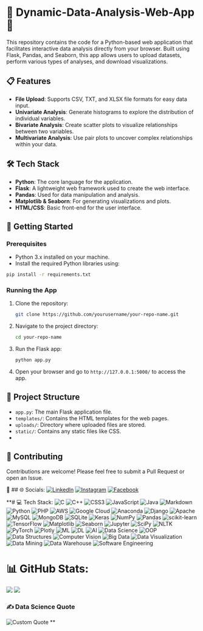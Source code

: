 # 🚀 Dynamic-Data-Analysis-Web-App🚀 
This repository contains the code for a Python-based web application that facilitates interactive data analysis directly from your browser. Built using Flask, Pandas, and Seaborn, this app allows users to upload datasets, perform various types of analyses, and download visualizations.

## 📋 Features

- **File Upload**: Supports CSV, TXT, and XLSX file formats for easy data input.
- **Univariate Analysis**: Generate histograms to explore the distribution of individual variables.
- **Bivariate Analysis**: Create scatter plots to visualize relationships between two variables.
- **Multivariate Analysis**: Use pair plots to uncover complex relationships within your data.

## 🛠️ Tech Stack

- **Python**: The core language for the application.
- **Flask**: A lightweight web framework used to create the web interface.
- **Pandas**: Used for data manipulation and analysis.
- **Matplotlib & Seaborn**: For generating visualizations and plots.
- **HTML/CSS**: Basic front-end for the user interface.

## 🚀 Getting Started

### Prerequisites

- Python 3.x installed on your machine.
- Install the required Python libraries using:

```bash
pip install -r requirements.txt
```

### Running the App

1. Clone the repository:
   ```bash
   git clone https://github.com/yourusername/your-repo-name.git
   ```
2. Navigate to the project directory:
   ```bash
   cd your-repo-name
   ```
3. Run the Flask app:
   ```bash
   python app.py
   ```
4. Open your browser and go to `http://127.0.0.1:5000/` to access the app.

## 📂 Project Structure

- `app.py`: The main Flask application file.
- `templates/`: Contains the HTML templates for the web pages.
- `uploads/`: Directory where uploaded files are stored.
- `static/`: Contains any static files like CSS.
- 
## 🤝 Contributing

Contributions are welcome! Please feel free to submit a Pull Request or open an Issue.

🌟 ## 🌐 Socials:
[![LinkedIn](https://img.shields.io/badge/LinkedIn-%230077B5.svg?logo=linkedin&logoColor=white)](https://www.linkedin.com/in/samiya-malik-4a0053243/) 
[![Instagram](https://img.shields.io/badge/Instagram-%23E4405F.svg?logo=instagram&logoColor=white)](https://www.instagram.com/samsemi42/)
[![Facebook](https://img.shields.io/badge/Facebook-%231877F2.svg?logo=facebook&logoColor=white)](https://www.facebook.com/profile.php?id=61554558765966)<br>




**# 💻 Tech Stack:
![C](https://img.shields.io/badge/c-%2300599C.svg?style=flat&logo=c&logoColor=white) 
![C++](https://img.shields.io/badge/c++-%2300599C.svg?style=flat&logo=c%2B%2B&logoColor=white) 
![CSS3](https://img.shields.io/badge/css3-%231572B6.svg?style=flat&logo=css3&logoColor=white) 
![JavaScript](https://img.shields.io/badge/javascript-%23323330.svg?style=flat&logo=javascript&logoColor=%23F7DF1E) 
![Java](https://img.shields.io/badge/java-%23ED8B00.svg?style=flat&logo=java&logoColor=white) 
![Markdown](https://img.shields.io/badge/markdown-%23000000.svg?style=flat&logo=markdown&logoColor=white) 
![Python](https://img.shields.io/badge/python-3670A0?style=flat&logo=python&logoColor=ffdd54) 
![PHP](https://img.shields.io/badge/php-%23777BB4.svg?style=flat&logo=php&logoColor=white) 
![AWS](https://img.shields.io/badge/AWS-%23FF9900.svg?style=flat&logo=amazon-aws&logoColor=white) 
![Google Cloud](https://img.shields.io/badge/Google%20Cloud-%234285F4.svg?style=flat&logo=google-cloud&logoColor=white) 
![Anaconda](https://img.shields.io/badge/Anaconda-%2344A833.svg?style=flat&logo=anaconda&logoColor=white) 
![Django](https://img.shields.io/badge/django-%23092E20.svg?style=flat&logo=django&logoColor=white) 
![Apache](https://img.shields.io/badge/apache-%23D42029.svg?style=flat&logo=apache&logoColor=white) 
![MySQL](https://img.shields.io/badge/mysql-%2300f.svg?style=flat&logo=mysql&logoColor=white) 
![MongoDB](https://img.shields.io/badge/MongoDB-%234ea94b.svg?style=flat&logo=mongodb&logoColor=white) 
![SQLite](https://img.shields.io/badge/sqlite-%2307405e.svg?style=flat&logo=sqlite&logoColor=white) 
![Keras](https://img.shields.io/badge/Keras-%23D00000.svg?style=flat&logo=Keras&logoColor=white) 
![NumPy](https://img.shields.io/badge/numpy-%23013243.svg?style=flat&logo=numpy&logoColor=white) 
![Pandas](https://img.shields.io/badge/pandas-%23150458.svg?style=flat&logo=pandas&logoColor=white) 
![scikit-learn](https://img.shields.io/badge/scikit--learn-%23F7931E.svg?style=flat&logo=scikit-learn&logoColor=white) 
![TensorFlow](https://img.shields.io/badge/TensorFlow-%23FF6F00.svg?style=flat&logo=TensorFlow&logoColor=white) 
![Matplotlib](https://img.shields.io/badge/Matplotlib-%230079C1.svg?style=flat&logo=Matplotlib&logoColor=white) 
![Seaborn](https://img.shields.io/badge/Seaborn-%231C1E21.svg?style=flat&logo=Seaborn&logoColor=white)
![Jupyter](https://img.shields.io/badge/Jupyter-%23F37626.svg?style=flat&logo=Jupyter&logoColor=white)
![SciPy](https://img.shields.io/badge/SciPy-%230C55A5.svg?style=flat&logo=SciPy&logoColor=white)
![NLTK](https://img.shields.io/badge/NLTK-%23007A00.svg?style=flat&logo=NLTK&logoColor=white)
![PyTorch](https://img.shields.io/badge/PyTorch-%23EE4C2C.svg?style=flat&logo=PyTorch&logoColor=white)
![Plotly](https://img.shields.io/badge/Plotly-%233F4F75.svg?style=flat&logo=Plotly&logoColor=white)
![ML](https://img.shields.io/badge/Machine%20Learning-%23F7931E.svg?style=flat&logo=ML&logoColor=white)
![DL](https://img.shields.io/badge/Deep%20Learning-%23FF6F00.svg?style=flat&logo=DL&logoColor=white)
![AI](https://img.shields.io/badge/Artificial%20Intelligence-%2307405e.svg?style=flat&logo=AI&logoColor=white)
![Data Science](https://img.shields.io/badge/Data%20Science-%231C1E21.svg?style=flat&logo=Data%20Science&logoColor=white)
![OOP](https://img.shields.io/badge/OOP-%231572B6.svg?style=flat&logo=OOP&logoColor=white)
![Data Structures](https://img.shields.io/badge/Data%20Structures-%2300599C.svg?style=flat&logo=Data%20Structures&logoColor=white)
![Computer Vision](https://img.shields.io/badge/Computer%20Vision-%23EE4C2C.svg?style=flat&logo=Computer%20Vision&logoColor=white)
![Big Data](https://img.shields.io/badge/Big%20Data-%234285F4.svg?style=flat&logo=Big%20Data&logoColor=white)
![Data Visualization](https://img.shields.io/badge/Data%20Visualization-%230079C1.svg?style=flat&logo=Data%20Visualization&logoColor=white)
![Data Mining](https://img.shields.io/badge/Data%20Mining-%234ea94b.svg?style=flat&logo=Data%20Mining&logoColor=white)
![Data Warehouse](https://img.shields.io/badge/Data%20Warehouse-%2307405e.svg?style=flat&logo=Data%20Warehouse&logoColor=white)
![Software Engineering](https://img.shields.io/badge/Software%20Engineering-%23ED8B00.svg?style=flat&logo=Software%20Engineering&logoColor=white)

# 📊 GitHub Stats:
![](https://github-readme-stats.vercel.app/api?username=ameerhamza03&theme=dark&hide_border=true&include_all_commits=false&count_private=false)
![](https://github-readme-streak-stats.herokuapp.com/?user=ameerhamza03&theme=dark&hide_border=true)<br/>

### ✍️ Data Science Quote
![Custom Quote](https://img.shields.io/badge/-"Data%20is%20the%20new%20oil,%20but%20it’s%20valuable%20only%20when%20refined."%20—%20Clive%20Humby-blueviolet)
**

```
